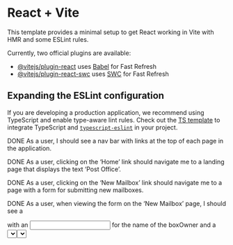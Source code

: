 # React + Vite

This template provides a minimal setup to get React working in Vite with HMR and some ESLint rules.

Currently, two official plugins are available:

- [@vitejs/plugin-react](https://github.com/vitejs/vite-plugin-react/blob/main/packages/plugin-react/README.md) uses [Babel](https://babeljs.io/) for Fast Refresh
- [@vitejs/plugin-react-swc](https://github.com/vitejs/vite-plugin-react-swc) uses [SWC](https://swc.rs/) for Fast Refresh

## Expanding the ESLint configuration

If you are developing a production application, we recommend using TypeScript and enable type-aware lint rules. Check out the [TS template](https://github.com/vitejs/vite/tree/main/packages/create-vite/template-react-ts) to integrate TypeScript and [`typescript-eslint`](https://typescript-eslint.io) in your project.

DONE As a user, I should see a nav bar with links at the top of each page in the application.

DONE As a user, clicking on the ‘Home’ link should navigate me to a landing page that displays the text ‘Post Office’.

DONE As a user, clicking on the ‘New Mailbox’ link should navigate me to a page with a form for submitting new mailboxes.

DONE As a user, when viewing the form on the ‘New Mailbox’ page, I should see a <form> with an <input> for the name of the boxOwner and a <select> menu for the boxSize. The <select> menu should include three options: ‘Small’, ‘Medium’, and ‘Large’.

DONE As a user, I should not be required to select a box number when creating a new mailbox. When a new mailbox is created, it should be assigned a box number, or _id, automatically. This number should increment based on the number of mailboxes that already exist.

DONE As a user, when I submit a the ‘New Mailbox’ form, I should be redirected to the ‘Mailboxes’ page (/mailboxes) where I will see the newly created mailbox added to the list.

DONE As a user, clicking on the ‘Mailboxes’ link should navigate me to a ‘Mailboxes’ page.

DONE As a user, when viewing the ‘Mailboxes’ page, I should be able to see a list of all the existing mailboxes. Each mailbox in the list should be a square container with a box number _id.

As a user, when viewing the ‘Mailboxes’ list page, I want to be able to click on a mailbox, and be directed to a mailbox details page.

As a user, when viewing the details page, I should see details about a specific mailbox. The details should include the box number (_id), the name of the box owner, and the box size.

As a user, I should see the message ‘Mailbox Not Found!’ if I navigate to the details page for a mailbox that does not exist.
